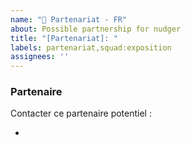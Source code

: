 ```yaml
---
name: "🤝 Partenariat - FR"
about: Possible partnership for nudger
title: "[Partenariat]: "
labels: partenariat,squad:exposition
assignees: ''
---
```


### Partenaire
Contacter ce partenaire potentiel :
  
- []() 
